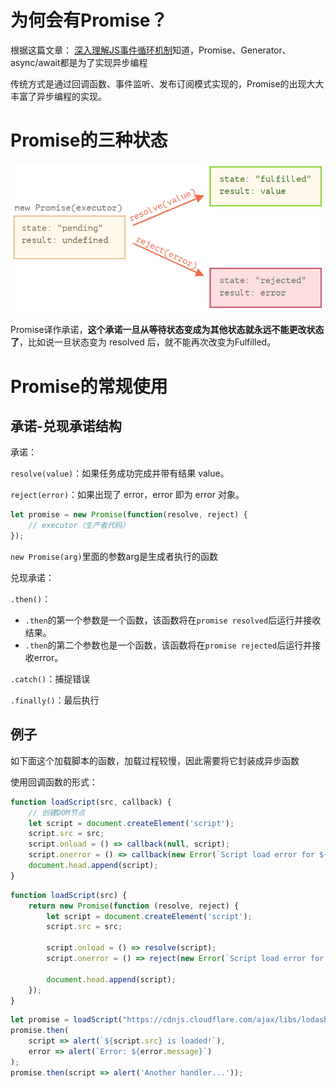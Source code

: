 # 为何会有Promise？

根据这篇文章： [深入理解JS事件循环机制](深入理解JS事件循环机制.md)知道，Promise、Generator、async/await都是为了实现异步编程

传统方式是通过回调函数、事件监听、发布订阅模式实现的，Promise的出现大大丰富了异步编程的实现。

# Promise的三种状态

![](Promise的使用/image-20210627093602174.png)

Promise译作承诺，**这个承诺一旦从等待状态变成为其他状态就永远不能更改状态了**，比如说一旦状态变为 resolved 后，就不能再次改变为Fulfilled。

# Promise的常规使用

## 承诺-兑现承诺结构

承诺：

`resolve(value)`：如果任务成功完成并带有结果 value。

`reject(error)`：如果出现了 error，error 即为 error 对象。

```js
let promise = new Promise(function(resolve, reject) {
    // executor（生产者代码）
});
```

`new Promise(arg)`里面的参数arg是生成者执行的函数

兑现承诺：

`.then()`：

- `.then`的第一个参数是一个函数，该函数将在`promise resolved`后运行并接收结果。
- `.then`的第二个参数也是一个函数，该函数将在`promise rejected`后运行并接收error。

`.catch()`：捕捉错误

`.finally()`：最后执行

## 例子

如下面这个加载脚本的函数，加载过程较慢，因此需要将它封装成异步函数

使用回调函数的形式：

```js
function loadScript(src, callback) {
    // 创建DOM节点
    let script = document.createElement('script');
    script.src = src;
    script.onload = () => callback(null, script);
    script.onerror = () => callback(new Error(`Script load error for ${src}`));
    document.head.append(script);
}
```



```js
function loadScript(src) {
    return new Promise(function (resolve, reject) {
        let script = document.createElement('script');
        script.src = src;

        script.onload = () => resolve(script);
        script.onerror = () => reject(new Error(`Script load error for ${src}`));

        document.head.append(script);
    });
}
```



```js
let promise = loadScript("https://cdnjs.cloudflare.com/ajax/libs/lodash.js/4.17.11/lodash.js");
promise.then(
    script => alert(`${script.src} is loaded!`),
    error => alert(`Error: ${error.message}`)
);
promise.then(script => alert('Another handler...'));
```



 
